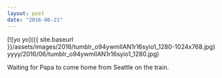 ```yaml
---
layout: post
date: "2016-06-21"
---
```


[![yo yo]({{ site.baseurl }}/assets/images/2016/tumblr_o94ywmIlAN1r16syio1_1280-1024x768.jpg) yyyy/2016/06/tumblr_o94ywmIlAN1r16syio1_1280.jpg)

Waiting for Papa to come home from Seattle on the train.
